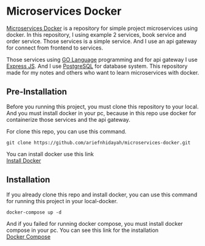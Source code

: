# Microservices Docker
[Microservices Docker](https://github.com/ariefnhidayah/microservices-docker/) is a repository for simple project microservices using docker. In this repository, I using example 2 services, book service and order service. Those services is a simple service. And I use an api gateway for connect from frontend to services.

Those services using [GO Language](https://golang.org) programming and for api gateway I use [Express JS](https://expressjs.com/). And I use [PostgreSQL](https://www.postgresql.org/) for database system. This repository made for my notes and others who want to learn microservices with docker.

## Pre-Installation
Before you running this project, you must clone this repository to your local. And you must install docker in your pc, because in this repo use docker for containerize those services and the api gateway.

For clone this repo, you can use this command.
```
git clone https://github.com/ariefnhidayah/microservices-docker.git
```

You can install docker use this link \
[Install Docker](https://www.docker.com/get-started)

## Installation
If you already clone this repo and install docker, you can use this command for running this project in your local-docker.
```
docker-compose up -d
```

And if you failed for running docker compose, you must install docker compose in your pc. You can see this link for the installation \
[Docker Compose](https://docs.docker.com/compose/install/)
